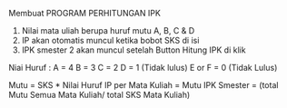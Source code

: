 Membuat PROGRAM PERHITUNGAN IPK

1. Nilai mata uliah berupa huruf mutu A, B, C & D 
2. IP akan otomatis muncul ketika bobot SKS di isi
3. IPK smester 2 akan muncul setelah Button Hitung IPK di klik

Niai Huruf :
A = 4
B = 3
C = 2
D = 1 (Tidak lulus)
E or F = 0 (Tidak Lulus)

Mutu = SKS * Nilai Huruf
IP per Mata Kuliah = Mutu
IPK Smester = (total Mutu Semua Mata Kuliah/ total SKS Mata Kuliah)
